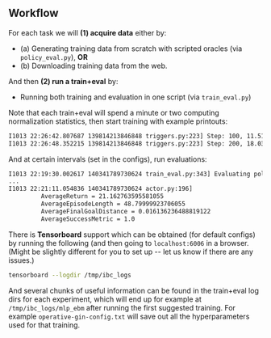## Workflow

For each task we will **(1) acquire data** either by:

  - (a) Generating training data from scratch with scripted oracles (via `policy_eval.py`), **OR**
  - (b) Downloading training data from the web.

And then **(2) run a train+eval** by:

  - Running both training and evaluation in one script (via `train_eval.py`)

Note that each train+eval will spend a minute or two
computing normalization statistics, then start training with example printouts:

```bash
I1013 22:26:42.807687 139814213846848 triggers.py:223] Step: 100, 11.514 steps/sec
I1013 22:26:48.352215 139814213846848 triggers.py:223] Step: 200, 18.036 steps/sec
```

And at certain intervals (set in the configs), run evaluations:

```bash
I1013 22:19:30.002617 140341789730624 train_eval.py:343] Evaluating policy.
...
I1013 22:21:11.054836 140341789730624 actor.py:196]
		 AverageReturn = 21.162763595581055
		 AverageEpisodeLength = 48.79999923706055
		 AverageFinalGoalDistance = 0.016136236488819122
		 AverageSuccessMetric = 1.0

```

There is **Tensorboard** support which can be obtained (for default configs) by running the following (and then going to `localhost:6006` in a browser.  (Might be slightly different for you to set up -- let us know if there are any issues.)

```bash
tensorboard --logdir /tmp/ibc_logs
```

And several chunks of useful information can be found in the train+eval log dirs for each experiment, which will end up for example at `/tmp/ibc_logs/mlp_ebm` after running the first suggested training.  For example `operative-gin-config.txt` will save out all the hyperparameters used for that training.
